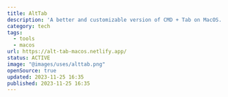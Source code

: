 ```yaml
---
title: AltTab
description: 'A better and customizable version of CMD + Tab on MacOS.'
category: tech
tags:
  - tools
  - macos
url: https://alt-tab-macos.netlify.app/
status: ACTIVE
image: "@images/uses/alttab.png"
openSource: true
updated: 2023-11-25 16:35
published: 2023-11-25 16:35
---
```

